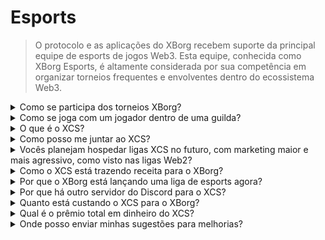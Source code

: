 # Esports

> O protocolo e as aplicações do XBorg recebem suporte da principal equipe de esports de jogos Web3. Esta equipe, conhecida como XBorg Esports, é altamente considerada por sua competência em organizar torneios frequentes e envolventes dentro do ecossistema Web3.

<details>

<summary>Como se participa dos torneios XBorg?</summary>

Qualquer pessoa pode participar dos nossos torneios. A maioria dos torneios será realizada na Community Gaming.

</details>

<details>

<summary>Como se joga com um jogador dentro de uma guilda?</summary>

Você pode encontrar jogadores do nosso clã no nosso servidor do [Discord](https://discord.com/invite/xborg). Comece selecionando os papéis relevantes e depois vá para os canais de jogos apropriados. Há sempre jogadores animados para participar da ação. Para entrar nos nossos clãs competitivos, são necessários antiguidade e habilidades.

</details>

<details>

<summary>O que é o XCS?</summary>

A Xtream Championship Series (XCS) foi a primeira liga de esports multi-jogo em Web3 com um prêmio em dinheiro de **$100,000**. Para saber mais sobre o XCS, por favor visite [https://www.xborg.com/xtreme-championship-series](https://www.xborg.com/xtreme-championship-series).

</details>

<details>

<summary>Como posso me juntar ao XCS?</summary>

O torneio XCS já terminou. Mas há mais por vir. Fique atento!

</details>

<details>

<summary>Vocês planejam hospedar ligas XCS no futuro, com marketing maior e mais agressivo, como visto nas ligas Web2?</summary>

De fato, nossa equipe está atualmente elaborando uma liga meticulosamente projetada que abrangerá um escopo significativamente mais amplo, contando com a participação de muitas equipes e jogadores de esports tradicionais. A data de lançamento planejada para esta iniciativa está prevista para o ano de 2024.

</details>

<details>

<summary>Como o XCS está trazendo receita para o XBorg?</summary>

Através de patrocínio. As receitas totais derivadas da liga são iguais a **$300,000**.

</details>

<details>

<summary>Por que o XBorg está lançando uma liga de esports agora?</summary>

Este mecanismo de crescimento é uma ferramenta poderosa para reforçar nosso produto e expandir nossa comunidade. Notavelmente, também contribui para aumentar a conscientização e a exposição de jogadores e fãs da Web3, destacando os benefícios e oportunidades apresentados por este domínio tecnológico inovador.

</details>

<details>

<summary>Por que há outro servidor do Discord para o XCS?</summary>

Para simplificar e acelerar a experiência geral, consideramos as diversas preferências e prioridades da comunidade XBorg. Reconhecendo que alguns membros da comunidade podem não desejar participar do XCS, e vice-versa, implementamos medidas para garantir maior flexibilidade e autonomia.

</details>

<details>

<summary>Quanto está custando o XCS para o XBorg?</summary>

O XCS é um evento lucrativo graças aos nossos parceiros e patrocinadores. Não podemos destacar o valor exato do lucro.

</details>

<details>

<summary>Qual é o prêmio total em dinheiro do XCS?</summary>

O prêmio total em dinheiro é de **$100,000**, distribuídos por **cinco jogos**.

</details>

<details>

<summary>Onde posso enviar minhas sugestões para melhorias?</summary>

Nós sinceramente apreciamos o feedback, e você pode enviar quaisquer comentários e melhorias diretamente no nosso servidor do [Discord](https://discord.gg/xborg). Nossa equipe e moderadores estão sempre disponíveis para ajudar.

</details>
